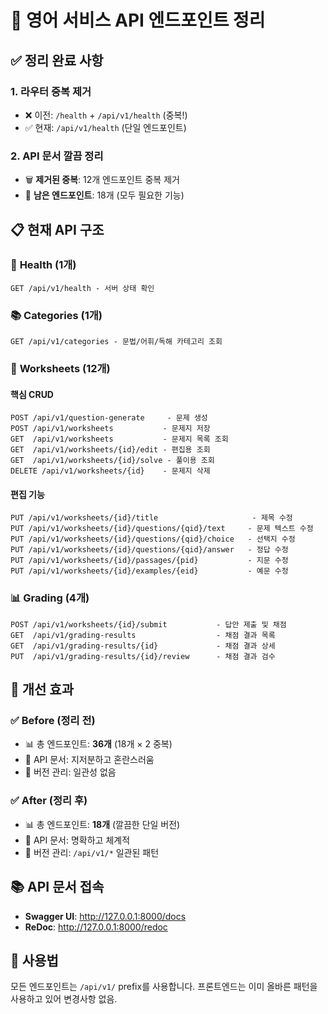 # 🚀 영어 서비스 API 엔드포인트 정리

## ✅ 정리 완료 사항

### 1. **라우터 중복 제거**
- ❌ 이전: `/health` + `/api/v1/health` (중복!)
- ✅ 현재: `/api/v1/health` (단일 엔드포인트)

### 2. **API 문서 깔끔 정리**
- 🗑️ **제거된 중복**: 12개 엔드포인트 중복 제거
- 📖 **남은 엔드포인트**: 18개 (모두 필요한 기능)

## 📋 현재 API 구조

### 🏥 **Health (1개)**
```
GET /api/v1/health - 서버 상태 확인
```

### 📚 **Categories (1개)**
```
GET /api/v1/categories - 문법/어휘/독해 카테고리 조회
```

### 📝 **Worksheets (12개)**

#### **핵심 CRUD**
```
POST /api/v1/question-generate     - 문제 생성
POST /api/v1/worksheets           - 문제지 저장  
GET  /api/v1/worksheets           - 문제지 목록 조회
GET  /api/v1/worksheets/{id}/edit - 편집용 조회
GET  /api/v1/worksheets/{id}/solve - 풀이용 조회
DELETE /api/v1/worksheets/{id}    - 문제지 삭제
```

#### **편집 기능**
```
PUT /api/v1/worksheets/{id}/title                     - 제목 수정
PUT /api/v1/worksheets/{id}/questions/{qid}/text     - 문제 텍스트 수정
PUT /api/v1/worksheets/{id}/questions/{qid}/choice   - 선택지 수정
PUT /api/v1/worksheets/{id}/questions/{qid}/answer   - 정답 수정
PUT /api/v1/worksheets/{id}/passages/{pid}           - 지문 수정
PUT /api/v1/worksheets/{id}/examples/{eid}           - 예문 수정
```

### 📊 **Grading (4개)**
```
POST /api/v1/worksheets/{id}/submit           - 답안 제출 및 채점
GET  /api/v1/grading-results                  - 채점 결과 목록
GET  /api/v1/grading-results/{id}             - 채점 결과 상세  
PUT  /api/v1/grading-results/{id}/review      - 채점 결과 검수
```

## 🎯 개선 효과

### ✅ **Before (정리 전)**
- 📊 총 엔드포인트: **36개** (18개 × 2 중복)
- 📖 API 문서: 지저분하고 혼란스러움
- 🔄 버전 관리: 일관성 없음

### ✅ **After (정리 후)**  
- 📊 총 엔드포인트: **18개** (깔끔한 단일 버전)
- 📖 API 문서: 명확하고 체계적
- 🔄 버전 관리: `/api/v1/*` 일관된 패턴

## 📚 API 문서 접속
- **Swagger UI**: http://127.0.0.1:8000/docs
- **ReDoc**: http://127.0.0.1:8000/redoc

## 🔧 사용법
모든 엔드포인트는 `/api/v1/` prefix를 사용합니다.
프론트엔드는 이미 올바른 패턴을 사용하고 있어 변경사항 없음.
